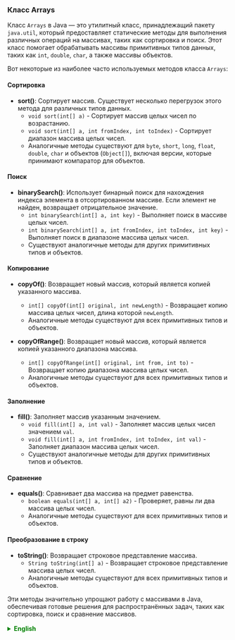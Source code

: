 ### Класс Arrays
Класс `Arrays` в Java — это утилитный класс, принадлежащий пакету `java.util`, который предоставляет статические методы для выполнения различных операций на массивах, таких как сортировка и поиск. 
Этот класс помогает обрабатывать массивы примитивных типов данных, таких как `int`, `double`, `char`, а также массивы объектов.

Вот некоторые из наиболее часто используемых методов класса `Arrays`:

#### Сортировка

- **sort()**: Сортирует массив. Существует несколько перегрузок этого метода для различных типов данных.
    - `void sort(int[] a)` - Сортирует массив целых чисел по возрастанию.
    - `void sort(int[] a, int fromIndex, int toIndex)` - Сортирует диапазон массива целых чисел.
    - Аналогичные методы существуют для `byte`, `short`, `long`, `float`, `double`, `char` и объектов (`Object[]`), включая версии, которые принимают компаратор для объектов.

#### Поиск

- **binarySearch()**: Использует бинарный поиск для нахождения индекса элемента в отсортированном массиве. Если элемент не найден, возвращает отрицательное значение.
    - `int binarySearch(int[] a, int key)` - Выполняет поиск в массиве целых чисел.
    - `int binarySearch(int[] a, int fromIndex, int toIndex, int key)` - Выполняет поиск в диапазоне массива целых чисел.
    - Существуют аналогичные методы для других примитивных типов и объектов.

#### Копирование

- **copyOf()**: Возвращает новый массив, который является копией указанного массива.
    - `int[] copyOf(int[] original, int newLength)` - Возвращает копию массива целых чисел, длина которой `newLength`.
    - Аналогичные методы существуют для всех примитивных типов и объектов.

- **copyOfRange()**: Возвращает новый массив, который является копией указанного диапазона массива.
    - `int[] copyOfRange(int[] original, int from, int to)` - Возвращает копию диапазона массива целых чисел.
    - Аналогичные методы существуют для всех примитивных типов и объектов.

#### Заполнение

- **fill()**: Заполняет массив указанным значением.
    - `void fill(int[] a, int val)` - Заполняет массив целых чисел значением `val`.
    - `void fill(int[] a, int fromIndex, int toIndex, int val)` - Заполняет диапазон массива целых чисел.
    - Существуют аналогичные методы для других примитивных типов и объектов.

#### Сравнение

- **equals()**: Сравнивает два массива на предмет равенства.
    - `boolean equals(int[] a, int[] a2)` - Проверяет, равны ли два массива целых чисел.
    - Аналогичные методы существуют для всех примитивных типов и объектов.

#### Преобразование в строку

- **toString()**: Возвращает строковое представление массива.
    - `String toString(int[] a)` - Возвращает строковое представление массива целых чисел.
    - Аналогичные методы существуют для всех примитивных типов и объектов.

Эти методы значительно упрощают работу с массивами в Java, обеспечивая готовые решения для распространённых задач, таких как сортировка, поиск и сравнение массивов.

<details style="margin-top: 16px">
  <summary style="cursor: pointer; color: green;"><b>English</b></summary>

The `Arrays` class in Java is a utility class belonging to the `java.util` package, which provides static methods for performing various operations on arrays, such as sorting and searching. This class aids in handling arrays of primitive data types, such as `int`, `double`, `char`, as well as arrays of objects.

Here are some of the most frequently used methods of the `Arrays` class:

#### Sorting

- **sort()**: Sorts an array. There are several overloads of this method for different data types.
    - `void sort(int[] a)` - Sorts an array of integers in ascending order.
    - `void sort(int[] a, int fromIndex, int toIndex)` - Sorts a range of an array of integers.
    - Similar methods exist for `byte`, `short`, `long`, `float`, `double`, `char`, and objects (`Object[]`), including versions that accept a comparator for objects.

#### Searching

- **binarySearch()**: Uses binary search to find the index of an element in a sorted array. If the element is not found, returns a negative value.
    - `int binarySearch(int[] a, int key)` - Performs a search in an array of integers.
    - `int binarySearch(int[] a, int fromIndex, int toIndex, int key)` - Performs a search in a range of an array of integers.
    - Similar methods exist for other primitive types and objects.

#### Copying

- **copyOf()**: Returns a new array that is a copy of the specified array.
    - `int[] copyOf(int[] original, int newLength)` - Returns a copy of an array of integers with length `newLength`.
    - Similar methods exist for all primitive types and objects.

- **copyOfRange()**: Returns a new array that is a copy of the specified range of the array.
    - `int[] copyOfRange(int[] original, int from, int to)` - Returns a copy of a range of an array of integers.
    - Similar methods exist for all primitive types and objects.

#### Filling

- **fill()**: Fills an array with the specified value.
    - `void fill(int[] a, int val)` - Fills an array of integers with the value `val`.
    - `void fill(int[] a, int fromIndex, int toIndex, int val)` - Fills a range of an array of integers.
    - Similar methods exist for other primitive types and objects.

#### Comparison

- **equals()**: Compares two arrays for equality.
    - `boolean equals(int[] a, int[] a2)` - Checks whether two arrays of integers are equal.
    - Similar methods exist for all primitive types and objects.

#### Conversion to String

- **toString()**: Returns a string representation of the array.
    - `String toString(int[] a)` - Returns a string representation of an array of integers.
    - Similar methods exist for all primitive types and objects.

These methods significantly simplify working with arrays in Java, providing ready-made solutions for common tasks such as sorting, searching, and comparing arrays.

</details>







